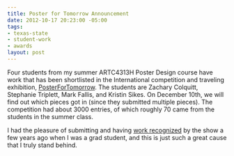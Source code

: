 ```yaml
---
title: Poster for Tomorrow Announcement
date: 2012-10-17 20:23:00 -05:00
tags:
- texas-state
- student-work
- awards
layout: post
---
```


Four students from my summer ARTC4313H Poster Design course have work that has been shortlisted in the International competition and traveling exhibition, <a href="http://www.posterfortomorrow.org/pages/view/2012_shortlisted_poster_designers">PosterForTomorrow</a>. The students are Zachary Colquitt, Stephanie Triplett, Mark Fallis, and Kristin Sikes. On December 10th, we will find out which pieces got in (since they submitted multiple pieces). The competition had about 3000 entries, of which roughly 70 came from the students in the summer class.

I had the pleasure of submitting and having <a href="http://www.posterfortomorrow.org/en/u/1852">work recognized</a> by the show a few years ago when I was a grad student, and this is just such a great cause that I truly stand behind.
